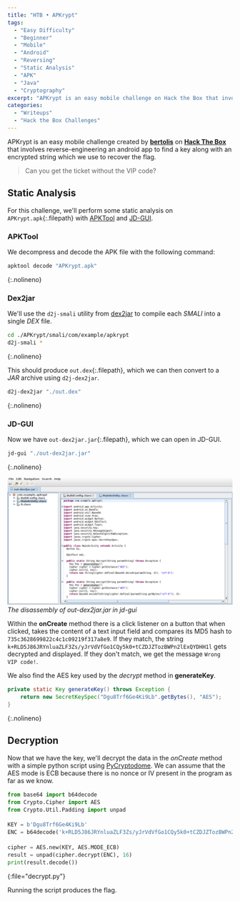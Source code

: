 ```yaml
---
title: "HTB • APKrypt"
tags:
  - "Easy Difficulty"
  - "Beginner"
  - "Mobile"
  - "Android"
  - "Reversing"
  - "Static Analysis"
  - "APK"
  - "Java"
  - "Cryptography"
excerpt: "APKrypt is an easy mobile challenge on Hack the Box that involves reverse-engineering via static analysis, android APK apps, and Cryptography"
categories:
  - "Writeups"
  - "Hack the Box Challenges"
---
```


APKrypt is an easy mobile challenge created by [**bertolis**](https://app.hackthebox.com/users/27897) on [**Hack The Box**](https://app.hackthebox.com/challenges/APKrypt) that involves reverse-engineering an android app to find a key along with an encrypted string which we use to recover the flag.

> Can you get the ticket without the VIP code?

## Static Analysis

For this challenge, we'll perform some static analysis on `APKrypt.apk`{:.filepath} with [APKTool](https://github.com/iBotPeaches/Apktool) and [JD-GUI](https://github.com/java-decompiler/jd-gui).

### APKTool

We decompress and decode the APK file with the following command:

```bash
apktool decode "APKrypt.apk"
```
{:.nolineno}

### Dex2jar

We'll use the `d2j-smali` utility from [dex2jar](https://github.com/pxb1988/dex2jar) to compile each _SMALI_ into a single _DEX_ file.

```bash
cd ./APKrypt/smali/com/example/apkrypt
d2j-smali *
```
{:.nolineno}

This should produce `out.dex`{:.filepath}, which we can then convert to a _JAR_ archive using `d2j-dex2jar`.

```bash
d2j-dex2jar "./out.dex"
```
{:.nolineno}

### JD-GUI

Now we have `out-dex2jar.jar`{:.filepath}, which we can open in JD-GUI.

```bash
jd-gui "./out-dex2jar.jar"
```
{:.nolineno}

![JAR disassembly](/assets/img/post/htb-challenges-apkrypt/jd-gui.png)
_The disassembly of out-dex2jar.jar in jd-gui_

Within the **onCreate** method there is a click listener on a button that when clicked, takes the content of a text input field and compares its MD5 hash to `735c3628699822c4c1c09219f317a8e9`. If they match, the string `k+RLD5J86JRYnluaZLF3Zs/yJrVdVfGo1CQy5k0+tCZDJZTozBWPn2lExQYDHH1l` gets decrypted and displayed. If they don't match, we get the message `Wrong VIP code!`.

We also find the AES key used by the _decrypt_ method in **generateKey**.

```java
private static Key generateKey() throws Exception {
  	return new SecretKeySpec("Dgu8Trf6Ge4Ki9Lb".getBytes(), "AES");
}
```
{:.nolineno}

## Decryption

Now that we have the key, we'll decrypt the data in the _onCreate_ method with a simple python script using [PyCryptodome](https://github.com/Legrandin/pycryptodome). We can assume that the AES mode is ECB because there is no nonce or IV present in the program as far as we know.

```python
from base64 import b64decode
from Crypto.Cipher import AES
from Crypto.Util.Padding import unpad

KEY = b'Dgu8Trf6Ge4Ki9Lb'
ENC = b64decode('k+RLD5J86JRYnluaZLF3Zs/yJrVdVfGo1CQy5k0+tCZDJZTozBWPn2lExQYDHH1l')

cipher = AES.new(KEY, AES.MODE_ECB)
result = unpad(cipher.decrypt(ENC), 16)
print(result.decode())
```
{:file="decrypt.py"}

Running the script produces the flag.
